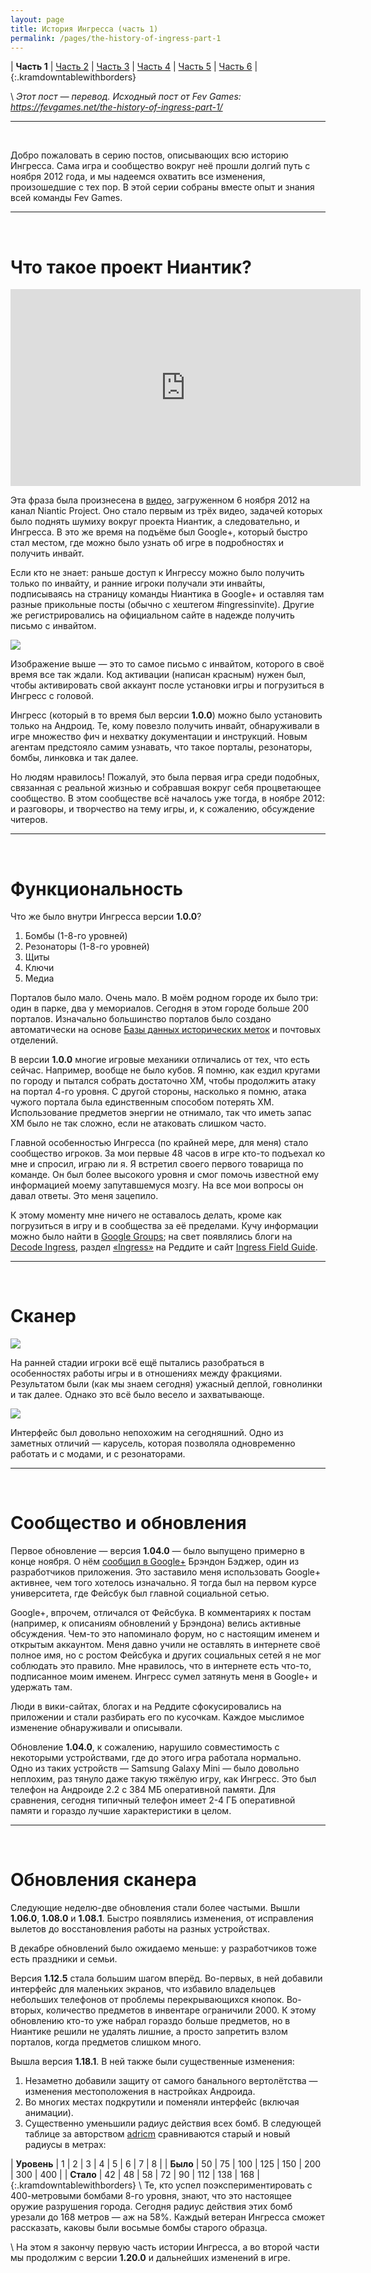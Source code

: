 ```yaml
---
layout: page
title: История Ингресса (часть 1)
permalink: /pages/the-history-of-ingress-part-1
---
```


| **Часть 1** | [Часть 2](/pages/the-history-of-ingress-part-2) | [Часть 3](/pages/the-history-of-ingress-part-3) | [Часть 4](/pages/the-history-of-ingress-part-4) | [Часть 5](/pages/the-history-of-ingress-part-5) | [Часть 6](/pages/the-history-of-ingress-part-6) |
{:.kramdowntablewithborders}

\\
_Этот пост — перевод. Исходный пост от Fev Games: <https://fevgames.net/the-history-of-ingress-part-1/>_

---
<br />

Добро пожаловать в серию постов, описывающих всю историю Ингресса. Сама игра и сообщество вокруг неё прошли долгий путь с ноября 2012 года, и мы надеемся охватить все изменения, произошедшие с тех пор. В этой серии собраны вместе опыт и знания всей команды Fev Games.

---
<br />

# Что такое проект Ниантик?

<iframe width="560" height="315" src="https://www.youtube.com/embed/08Vaor0PZYg" frameborder="0" allowfullscreen></iframe>

Эта фраза была произнесена в [видео](https://www.youtube.com/watch?v=08Vaor0PZYg), загруженном 6 ноября 2012 на канал Niantic Project. Оно стало первым из трёх видео, задачей которых было поднять шумиху вокруг проекта Ниантик, а следовательно, и Ингресса. В это же время на подъёме был Google+, который быстро стал местом, где можно было узнать об игре в подробностях и получить инвайт.

Если кто не знает: раньше доступ к Ингрессу можно было получить только по инвайту, и ранние игроки получали эти инвайты, подписываясь на страницу команды Ниантика в Google+ и оставляя там разные прикольные посты (обычно с хештегом #ingressinvite). Другие же регистрировались на официальном сайте в надежде получить письмо с инвайтом.

[![][invite letter]][invite letter]

Изображение выше — это то самое письмо с инвайтом, которого в своё время все так ждали. Код активации (написан красным) нужен был, чтобы активировать свой аккаунт после установки игры и погрузиться в Ингресс с головой.

Ингресс (который в то время был версии **1.0.0**) можно было установить только на Андроид. Те, кому повезло получить инвайт, обнаруживали в игре множество фич и нехватку документации и инструкций. Новым агентам предстояло самим узнавать, что такое порталы, резонаторы, бомбы, линковка и так далее.

Но людям нравилось! Пожалуй, это была первая игра среди подобных, связанная с реальной жизнью и собравшая вокруг себя процветающее сообщество. В этом сообществе всё началось уже тогда, в ноябре 2012: и разговоры, и творчество на тему игры, и, к сожалению, обсуждение читеров.

---
<br />

# Функциональность

Что же было внутри Ингресса версии **1.0.0**?

1. Бомбы (1-8-го уровней)
2. Резонаторы (1-8-го уровней)
3. Щиты
4. Ключи
5. Медиа

Порталов было мало. Очень мало. В моём родном городе их было три: один в парке, два у мемориалов. Сегодня в этом городе больше 200 порталов. Изначально большинство порталов было создано автоматически на основе [Базы данных исторических меток](http://www.hmdb.org/) и почтовых отделений.

В версии **1.0.0** многие игровые механики отличались от тех, что есть сейчас. Например, вообще не было кубов. Я помню, как ездил кругами по городу и пытался собрать достаточно XM, чтобы продолжить атаку на портал 4-го уровня. С другой стороны, насколько я помню, атака чужого портала была единственным способом потерять XM. Использование предметов энергии не отнимало, так что иметь запас XM было не так сложно, если не атаковать слишком часто.

Главной особенностью Ингресса (по крайней мере, для меня) стало сообщество игроков. За мои первые 48 часов в игре кто-то подъехал ко мне и спросил, играю ли я. Я встретил своего первого товарища по команде. Он был более высокого уровня и смог помочь известной ему информацией моему запутавшемуся мозгу. На все мои вопросы он давал ответы. Это меня зацепило.

К этому моменту мне ничего не оставалось делать, кроме как погрузиться в игру и в сообщества за её пределами. Кучу информации можно было найти в [Google Groups](https://groups.google.com/forum/#!forum/ingress-discuss); на свет появлялись блоги на [Decode Ingress](http://decodeingress.me/), раздел [«Ingress»](https://www.reddit.com/r/Ingress) на Реддите и сайт [Ingress Field Guide](http://ingressfieldguide.com/).

---
<br />

# Сканер

[![][early scanner]][early scanner]

На ранней стадии игроки всё ещё пытались разобраться в особенностях работы игры и в отношениях между фракциями. Результатом были (как мы знаем сегодня) ужасный деплой, говнолинки и так далее. Однако это всё было весело и захватывающе.

[![][carousel]][carousel]

Интерфейс был довольно непохожим на сегодняшний. Одно из заметных отличий — карусель, которая позволяла одновременно работать и с модами, и с резонаторами.

---
<br />

# Сообщество и обновления

Первое обновление — версия **1.04.0** — было выпущено примерно в конце ноября. О нём [сообщил в Google+](https://plus.google.com/+BrandonBadger/posts/bCTKQUPoD66) Брэндон Бэджер, один из разработчиков приложения. Это заставило меня использовать Google+ активнее, чем того хотелось изначально. Я тогда был на первом курсе университета, где Фейсбук был главной социальной сетью.

Google+, впрочем, отличался от Фейсбука. В комментариях к постам (например, к описаниям обновлений у Брэндона) велись активные обсуждения. Чем-то это напоминало форум, но с настоящим именем и открытым аккаунтом. Меня давно учили не оставлять в интернете своё полное имя, но с ростом Фейсбука и других социальных сетей я не мог соблюдать это правило. Мне нравилось, что в интернете есть что-то, подписанное моим именем. Ингресс сумел затянуть меня в Google+ и удержать там.

Люди в вики-сайтах, блогах и на Реддите сфокусировались на приложении и стали разбирать его по кусочкам. Каждое мыслимое изменение обнаруживали и описывали.

Обновление **1.04.0**, к сожалению, нарушило совместимость с некоторыми устройствами, где до этого игра работала нормально. Одно из таких устройств — Samsung Galaxy Mini — было довольно неплохим, раз тянуло даже такую тяжёлую игру, как Ингресс. Это был телефон на Андроиде 2.2 с 384 МБ оперативной памяти. Для сравнения, сегодня типичный телефон имеет 2-4 ГБ оперативной памяти и гораздо лучшие характеристики в целом.

---
<br />

# Обновления сканера

Следующие неделю-две обновления стали более частыми. Вышли **1.06.0**, **1.08.0** и **1.08.1**. Быстро появлялись изменения, от исправления вылетов до восстановления работы на разных устройствах.

В декабре обновлений было ожидаемо меньше: у разработчиков тоже есть праздники и семьи.

Версия **1.12.5** стала большим шагом вперёд. Во-первых, в ней добавили интерфейс для маленьких экранов, что избавило владельцев небольших телефонов от проблемы перекрывающихся кнопок. Во-вторых, количество предметов в инвентаре ограничили 2000. К этому обновлению кто-то уже набрал гораздо больше предметов, но в Ниантике решили не удалять лишние, а просто запретить взлом порталов, когда предметов слишком много.

Вышла версия **1.18.1**. В ней также были существенные изменения:

1. Незаметно добавили защиту от самого банального вертолётства — изменения местоположения в настройках Андроида.
2. Во многих местах подкрутили и поменяли интерфейс (включая анимации).
3. Существенно уменьшили радиус действия всех бомб. В следующей таблице за авторством [adricm](https://www.reddit.com/user/adricm) сравниваются старый и новый радиусы в метрах:

| **Уровень** | 1 | 2 | 3 | 4 | 5 | 6 | 7 | 8 |
| **Было** | 50 | 75 | 100 | 125 | 150 | 200 | 300 | 400 |
| **Стало** | 42 | 48 | 58 | 72 | 90 | 112 | 138 | 168 |
{:.kramdowntablewithborders}
\\
Те, кто успел поэкспериментировать с 400-метровыми бомбами 8-го уровня, знают, что это настоящее оружие разрушения города. Сегодня радиус действия этих бомб урезали до 168 метров — аж на 58%. Каждый ветеран Ингресса сможет рассказать, каковы были восьмые бомбы старого образца.

\\
На этом я закончу первую часть истории Ингресса, а во второй части мы продолжим с версии **1.20.0** и дальнейших изменений в игре.


[invite letter]: https://fevgames.net/wp-content/uploads/2016/03/invite.jpg
[early scanner]: https://fevgames.net/wp-content/uploads/2016/03/google-game-ingress-gameplay.jpg
[carousel]: https://fevgames.net/wp-content/uploads/2016/03/mod-wheel.png